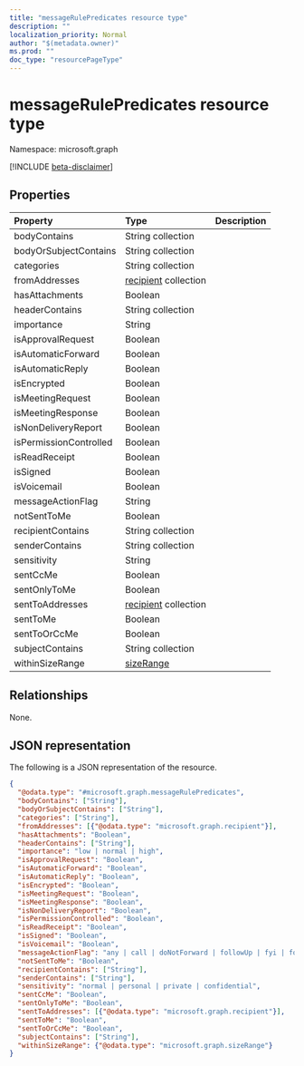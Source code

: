 ```yaml
---
title: "messageRulePredicates resource type"
description: ""
localization_priority: Normal
author: "$(metadata.owner)"
ms.prod: ""
doc_type: "resourcePageType"
---
```


# messageRulePredicates resource type

Namespace: microsoft.graph

[!INCLUDE [beta-disclaimer](../../includes/beta-disclaimer.md)]

## Properties

| Property               | Type                                              | Description |
| :--------------------- | :------------------------------------------------ | :---------- |
| bodyContains           | String collection                                 |             |
| bodyOrSubjectContains  | String collection                                 |             |
| categories             | String collection                                 |             |
| fromAddresses          | [recipient](../resources/recipient.md) collection |             |
| hasAttachments         | Boolean                                           |             |
| headerContains         | String collection                                 |             |
| importance             | String                                            |             |
| isApprovalRequest      | Boolean                                           |             |
| isAutomaticForward     | Boolean                                           |             |
| isAutomaticReply       | Boolean                                           |             |
| isEncrypted            | Boolean                                           |             |
| isMeetingRequest       | Boolean                                           |             |
| isMeetingResponse      | Boolean                                           |             |
| isNonDeliveryReport    | Boolean                                           |             |
| isPermissionControlled | Boolean                                           |             |
| isReadReceipt          | Boolean                                           |             |
| isSigned               | Boolean                                           |             |
| isVoicemail            | Boolean                                           |             |
| messageActionFlag      | String                                            |             |
| notSentToMe            | Boolean                                           |             |
| recipientContains      | String collection                                 |             |
| senderContains         | String collection                                 |             |
| sensitivity            | String                                            |             |
| sentCcMe               | Boolean                                           |             |
| sentOnlyToMe           | Boolean                                           |             |
| sentToAddresses        | [recipient](../resources/recipient.md) collection |             |
| sentToMe               | Boolean                                           |             |
| sentToOrCcMe           | Boolean                                           |             |
| subjectContains        | String collection                                 |             |
| withinSizeRange        | [sizeRange](../resources/sizerange.md)            |             |

## Relationships

None.

## JSON representation

The following is a JSON representation of the resource.

<!-- {
  "blockType": "resource",
  "@odata.type": "microsoft.graph.messageRulePredicates",
}
-->

```json
{
  "@odata.type": "#microsoft.graph.messageRulePredicates",
  "bodyContains": ["String"],
  "bodyOrSubjectContains": ["String"],
  "categories": ["String"],
  "fromAddresses": [{"@odata.type": "microsoft.graph.recipient"}],
  "hasAttachments": "Boolean",
  "headerContains": ["String"],
  "importance": "low | normal | high",
  "isApprovalRequest": "Boolean",
  "isAutomaticForward": "Boolean",
  "isAutomaticReply": "Boolean",
  "isEncrypted": "Boolean",
  "isMeetingRequest": "Boolean",
  "isMeetingResponse": "Boolean",
  "isNonDeliveryReport": "Boolean",
  "isPermissionControlled": "Boolean",
  "isReadReceipt": "Boolean",
  "isSigned": "Boolean",
  "isVoicemail": "Boolean",
  "messageActionFlag": "any | call | doNotForward | followUp | fyi | forward | noResponseNecessary | read | reply | replyToAll | review",
  "notSentToMe": "Boolean",
  "recipientContains": ["String"],
  "senderContains": ["String"],
  "sensitivity": "normal | personal | private | confidential",
  "sentCcMe": "Boolean",
  "sentOnlyToMe": "Boolean",
  "sentToAddresses": [{"@odata.type": "microsoft.graph.recipient"}],
  "sentToMe": "Boolean",
  "sentToOrCcMe": "Boolean",
  "subjectContains": ["String"],
  "withinSizeRange": {"@odata.type": "microsoft.graph.sizeRange"}
}
```
